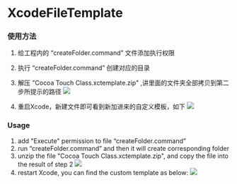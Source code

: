 # XcodeFileTemplate
### 使用方法
1. 给工程内的 “createFolder.command” 文件添加执行权限
2. 执行 “createFolder.command” 创建对应的目录
3. 解压 "Cocoa Touch Class.xctemplate.zip" ,讲里面的文件夹全部拷贝到第二步所提示的路径
![](https://lh3.googleusercontent.com/-uXjKKCfgWfc/WVHZbNAu3vI/AAAAAAAAAMk/T5M9cc5eRdo8CbvIwYcJ_wQ10NTtV0Q-gCHMYCw/I/14985362998878.jpg)

4. 重启Xcode，新建文件即可看到新加进来的自定义模板，如下
![](https://lh3.googleusercontent.com/-LKbm8m3QzbQ/WVHXRFZ9y6I/AAAAAAAAAMU/zZjtiHn6wt8ho24pl9InRTOsdQvrOy7KgCHMYCw/I/14985357423769.jpg)

### Usage
1. add "Execute" permission to file “createFolder.command”
2. run “createFolder.command” and then it will create corresponding folder
3. unzip the file "Cocoa Touch Class.xctemplate.zip", and copy the file into the result of step 2
![](https://lh3.googleusercontent.com/-uXjKKCfgWfc/WVHZbNAu3vI/AAAAAAAAAMk/T5M9cc5eRdo8CbvIwYcJ_wQ10NTtV0Q-gCHMYCw/I/14985362998878.jpg)
4. restart Xcode, you can find the custom template as below:
![](https://lh3.googleusercontent.com/-LKbm8m3QzbQ/WVHXRFZ9y6I/AAAAAAAAAMU/zZjtiHn6wt8ho24pl9InRTOsdQvrOy7KgCHMYCw/I/14985357423769.jpg)



